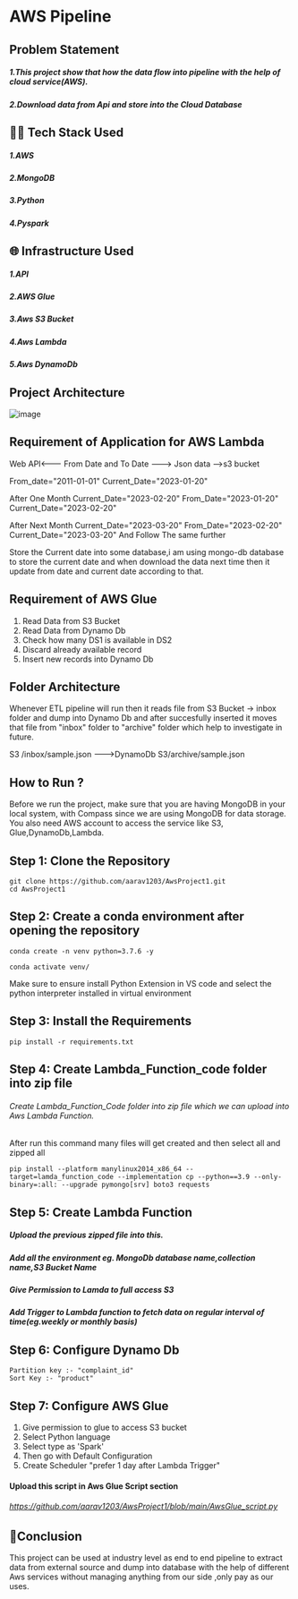 # AWS Pipeline 
## Problem Statement
##### 1.This project show that how the data flow into pipeline with the help of cloud service(AWS).
##### 2.Download data from Api and store into the Cloud Database

## 👨‍💻 Tech Stack Used
##### 1.AWS
##### 2.MongoDB
##### 3.Python
##### 4.Pyspark

## 🌐 Infrastructure Used
##### 1.API
##### 2.AWS Glue
##### 3.Aws S3 Bucket
##### 4.Aws Lambda
##### 5.Aws DynamoDb

## Project Architecture
![image](https://user-images.githubusercontent.com/62836744/218323041-5d3a1f48-3bcd-4601-9e0a-ad08059934ee.png)

## Requirement of Application for AWS Lambda
Web API<--- From Date and To Date
---> Json data -->s3 bucket

From_date="2011-01-01"
Current_Date="2023-01-20"

After One Month Current_Date="2023-02-20"
From_Date="2023-01-20"
Current_Date="2023-02-20"

After Next Month Current_Date="2023-03-20"
From_Date="2023-02-20"
Current_Date="2023-03-20"
And Follow The same further

Store the Current date into some database,i am using mongo-db database to store the current date and when download the data next time then it update from date and current date according to that.

## Requirement of AWS Glue
1. Read Data from S3 Bucket
2. Read Data from Dynamo Db
3. Check how many DS1 is available in DS2
4. Discard already available record
5. Insert new records into Dynamo Db

## Folder Architecture
Whenever ETL pipeline will run then it reads file from S3 Bucket -> inbox folder and dump into Dynamo Db and after succesfully inserted it moves that file from "inbox" folder to "archive" folder which help to investigate in future.

S3 /inbox/sample.json --->DynamoDb
S3/archive/sample.json
 
## How to Run ?
Before we run the project, make sure that you are having MongoDB in your local system, with Compass since we are using MongoDB for data storage. You also need AWS account to access the service like S3, Glue,DynamoDb,Lambda.

## Step 1: Clone the Repository
```
git clone https://github.com/aarav1203/AwsProject1.git
cd AwsProject1
```
## Step 2: Create a conda environment after opening the repository
```
conda create -n venv python=3.7.6 -y
```
```
conda activate venv/
```
Make sure to ensure install Python Extension in VS code and select the python interpreter installed in virtual environment

## Step 3: Install the Requirements
```
pip install -r requirements.txt
```
## Step 4: Create Lambda_Function_code folder into zip file
###### Create Lambda_Function_Code folder into zip file which we can upload into Aws Lambda Function.
After run this command many files will get created and then select all and zipped all
```
pip install --platform manylinux2014_x86_64 --target=lamda_function_code --implementation cp --python==3.9 --only-binary=:all: --upgrade pymongo[srv] boto3 requests
```

## Step 5: Create Lambda Function
##### Upload the previous zipped file into this.
##### Add all the environment eg. MongoDb database name,collection name,S3 Bucket Name
##### Give Permission to Lamda to full access S3
##### Add Trigger to Lambda function to fetch data on regular interval of time(eg.weekly or monthly basis)

## Step 6: Configure Dynamo Db
``` 
Partition key :- "complaint_id"
Sort Key :- "product"
```
## Step 7: Configure AWS Glue
1. Give permission to glue to  access S3 bucket
2. Select Python language
3. Select type as 'Spark'
4. Then go with Default Configuration
5. Create Scheduler "prefer 1 day after Lambda Trigger"

#### Upload this script in Aws Glue Script section
###### https://github.com/aarav1203/AwsProject1/blob/main/AwsGlue_script.py

## 🧐Conclusion
This project can be used at industry level as end to end pipeline to  extract data from external source and dump into database with the help of different Aws services without managing anything from our side ,only pay as our uses.
